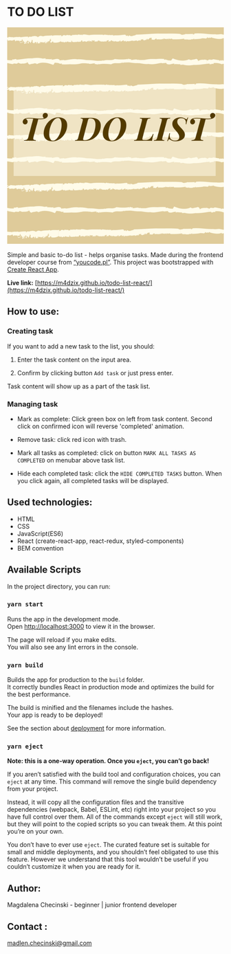 # TO DO LIST

![ToDoList](https://github.com/m4dzix/toDoList/blob/master/images/toDoListSmall.png?raw=true)

Simple and basic to-do list - helps organise tasks.
Made during the frontend developer course from [“youcode.pl”](https://youcode.pl).
This project was bootstrapped with [Create React App](https://github.com/facebook/create-react-app).

**Live link:** [https://m4dzix.github.io/todo-list-react/](https://m4dzix.github.io/todo-list-react/)

## How to use:

### Creating task

If you want to add a new task to the list, you should:

1. Enter the task content on the input area.

2. Confirm by clicking button `Add task` or just press enter.

Task content will show up as a part of the task list.

### Managing task

- Mark as complete: Click green box on left from task content.
  Second click on confirmed icon will reverse 'completed' animation.

- Remove task: click red icon with trash.

- Mark all tasks as completed: click on button `MARK ALL TASKS AS COMPLETED` on menubar above task list.

- Hide each completed task: click the `HIDE COMPLETED TASKS` button.
  When you click again, all completed tasks will be displayed.

## Used technologies:

- HTML
- CSS
- JavaScript(ES6)
- React (create-react-app, react-redux, styled-components)
- BEM convention

## Available Scripts

In the project directory, you can run:

### `yarn start`

Runs the app in the development mode.<br />
Open [http://localhost:3000](http://localhost:3000) to view it in the browser.

The page will reload if you make edits.<br />
You will also see any lint errors in the console.

### `yarn build`

Builds the app for production to the `build` folder.<br />
It correctly bundles React in production mode and optimizes the build for the best performance.

The build is minified and the filenames include the hashes.<br />
Your app is ready to be deployed!

See the section about [deployment](https://facebook.github.io/create-react-app/docs/deployment) for more information.

### `yarn eject`

**Note: this is a one-way operation. Once you `eject`, you can’t go back!**

If you aren’t satisfied with the build tool and configuration choices, you can `eject` at any time. This command will remove the single build dependency from your project.

Instead, it will copy all the configuration files and the transitive dependencies (webpack, Babel, ESLint, etc) right into your project so you have full control over them. All of the commands except `eject` will still work, but they will point to the copied scripts so you can tweak them. At this point you’re on your own.

You don’t have to ever use `eject`. The curated feature set is suitable for small and middle deployments, and you shouldn’t feel obligated to use this feature. However we understand that this tool wouldn’t be useful if you couldn’t customize it when you are ready for it.

## Author:

Magdalena Checinski - beginner | junior frontend developer

## Contact :

[madlen.checinski@gmail.com](mailto:madlen.checinski@gmail.com)
